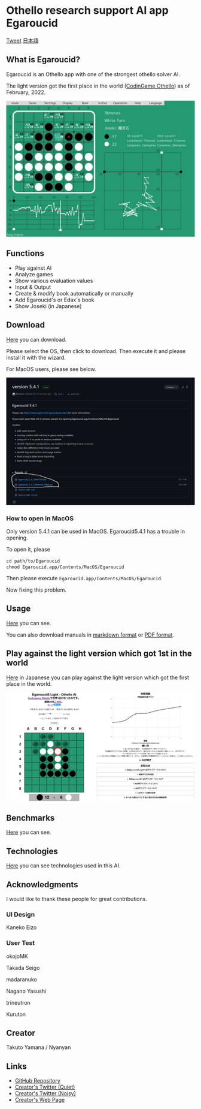 # Othello research support AI app Egaroucid

<a href="https://twitter.com/share?ref_src=twsrc%5Etfw" class="twitter-share-button" data-text="Othello research support AI app Egaroucid" data-url="https://www.egaroucid-app.nyanyan.dev/" data-hashtags="egaroucid" data-related="takuto_yamana,Nyanyan_Cube" data-show-count="false">Tweet</a><script async src="https://platform.twitter.com/widgets.js" charset="utf-8"></script> <a href=./../ja/>日本語</a>

## What is Egaroucid?

Egaroucid is an Othello app with one of the strongest othello solver AI. 

The light version got the first place in the world ([CodinGame Othello](https://www.codingame.com/multiplayer/bot-programming/othello-1/leaderboard)) as of February, 2022.

![Display](./../img/app_en.png)

 

## Functions

* Play against AI
* Analyze games
* Show various evaluation values
* Input & Output
* Create & modify book automatically or manually
* Add Egaroucid's or Edax's book
* Show Joseki (in Japanese)



## Download

[Here](https://github.com/Nyanyan/Egaroucid/releases) you can download.

Please select the OS, then click to download. Then execute it and please install it with the wizard.

For MacOS users, please see below.

![download](./../img/download.png)



### How to open in MacOS

Only version 5.4.1 can be used in MacOS. Egaroucid5.4.1 has a trouble in opening.

To open it, please

```
cd path/to/Egaroucid
chmod Egaroucid.app/Contents/MacOS/Egaroucid
```

Then please execute ```Egaroucid.app/Contents/MacOS/Egaroucid```.

Now fixing this problem.



## Usage

[Here](./../usage/) you can see.

You can also download manuals in [markdown format](./../usage/en/index.md) or [PDF format](./../usage/en/index.pdf).



## Play against the light version which got 1st in the world

[Here](https://www.egaroucid.nyanyan.dev/) in Japanese you can play against the light version which got the first place in the world.

![egaroucid light](./../img/egaroucid_light.png)



## Benchmarks

[Here](./../benchmark/) you can see.



## Technologies

[Here](./../technology/) you can see technologies used in this AI.



## Acknowledgments

I would like to thank these people for great contributions.

### UI Design

Kaneko Eizo

### User Test

okojoMK

Takada Seigo

madaranuko

Nagano Yasushi

trineutron

Kuruton



## Creator

Takuto Yamana / Nyanyan



## Links

* [GitHub Repository](https://github.com/Nyanyan/Egaroucid)
* [Creator's Twitter (Quiet)](https://twitter.com/takuto_yamana)
* [Creator's Twitter (Noisy)](https://twitter.com/Nyanyan_Cube)
* [Creator's Web Page](https://nyanyan.github.io/)

